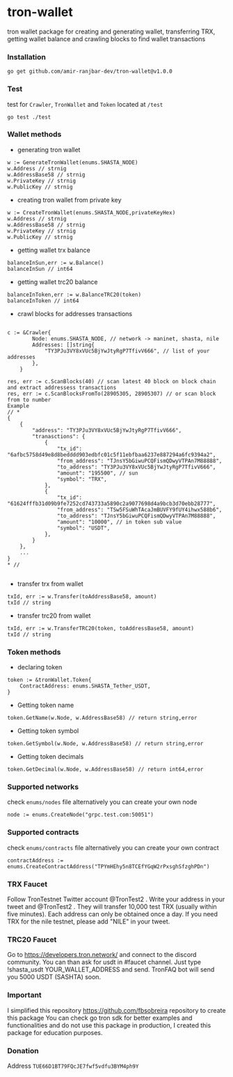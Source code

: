 # tron-wallet
tron wallet package for creating and generating wallet, transferring TRX, getting wallet balance and crawling blocks to find wallet transactions

### Installation 
```
go get github.com/amir-ranjbar-dev/tron-wallet@v1.0.0
```

### Test
test for `Crawler`, `TronWallet` and `Token` located at `/test`
```
go test ./test
```

### Wallet methods 
- generating tron wallet 
```
w := GenerateTronWallet(enums.SHASTA_NODE)
w.Address // strnig 
w.AddressBase58 // strnig 
w.PrivateKey // strnig 
w.PublicKey // strnig 
```
- creating tron wallet from private key 
```
w := CreateTronWallet(enums.SHASTA_NODE,privateKeyHex)
w.Address // strnig 
w.AddressBase58 // strnig 
w.PrivateKey // strnig 
w.PublicKey // strnig 
```
- getting wallet trx balance 
```
balanceInSun,err := w.Balance()
balanceInSun // int64 
```
- getting wallet trc20 balance
```
balanceInToken,err := w.BalanceTRC20(token)
balanceInToken // int64 
```
- crawl blocks for addresses transactions 
```

c := &Crawler{
		Node: enums.SHASTA_NODE, // network -> maninet, shasta, nile
		Addresses: []string{
			"TY3PJu3VY8xVUc5BjYwJtyRgP7TfivV666", // list of your addresses
		},
	}
	
res, err := c.ScanBlocks(40) // scan latest 40 block on block chain and extract addressess transactions 
res, err := c.ScanBlocksFromTo(28905305, 28905307) // or scan block from to number
Example 
// *
{
    {
        "address": "TY3PJu3VY8xVUc5BjYwJtyRgP7TfivV666",
        "tranasctions": {
            {
                "tx_id": "6afbc5758d49e8d8bedddd903edbfc01c5f11ebfbaa6237e887294a6fc9394a2",
                "from_address": "TJnsY5bGiwuPCQFismQDwyVTPAn7M88888",
                "to_address": "TY3PJu3VY8xVUc5BjYwJtyRgP7TfivV666",
                "amount": "195500", // sun
                "symbol": "TRX",
            },
            {
                "tx_id": "61624fffb31d09b9fe7252cd743733a5890c2a9077698d4a9bcb3d70ebb28777",
                "from_address": "TSw5FSuWhTAcaJmBUVFY9fUY4ihwx588b6",
                "to_address": "TJnsY5bGiwuPCQFismQDwyVTPAn7M88888",
                "amount": "10000", // in token sub value 
                "symbol": "USDT",
            },
        }
    },
    ...
}
* // 
	
```
- transfer trx from wallet 
```
txId, err := w.Transfer(toAddressBase58, amount)
txId // string 
```
- transfer trc20 from wallet
```
txId, err := w.TransferTRC20(token, toAddressBase58, amount)
txId // string 
```

### Token methods 
- declaring token 
```
token := &tronWallet.Token{
    ContractAddress: enums.SHASTA_Tether_USDT,
}
```
- Getting token name 
```
token.GetName(w.Node, w.AddressBase58) // return string,error
``` 
- Getting token symbol
```
token.GetSymbol(w.Node, w.AddressBase58) // return string,error
```
- Getting token decimals 
```
token.GetDecimal(w.Node, w.AddressBase58) // return int64,error
```

### Supported networks
check `enums/nodes` file
alternatively you can create your own node
```
node := enums.CreateNode("grpc.test.com:50051")
```

### Supported contracts
check `enums/contracts` file
alternatively you can create your own contract
```
contractAddress := enums.CreateContractAddress("TPYmHEhy5n8TCEfYGqW2rPxsghSfzghPDn")
```

### TRX Faucet
Follow TronTestnet Twitter account
@TronTest2
.
Write your address in your tweet and
@TronTest2
.
They will transfer 10,000 test TRX (usually within five minutes).
Each address can only be obtained once a day.
If you need TRX for the nile testnet, please add "NILE" in your tweet.

### TRC20 Faucet
Go to https://developers.tron.network/ and connect to the discord community.
You can than ask for usdt in #faucet channel.
Just type !shasta_usdt YOUR_WALLET_ADDRESS and send. TronFAQ bot will send you 5000  USDT (SASHTA) soon.


### Important
I simplified this repository https://github.com/fbsobreira repository to create this package
You can check go tron sdk for better examples and functionalities
and do not use this package in production, I created this package for education purposes.


### Donation
Address `TUE66D1BT79FQcJE7fwf5vdfu3BYM4ph9Y`